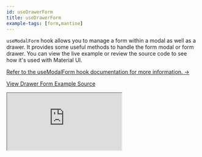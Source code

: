 ```yaml
---
id: useDrawerForm
title: useDrawerForm
example-tags: [form,mantine]
---
```


`useModalForm` hook allows you to manage a form within a modal as well as a drawer. It provides some useful methods to handle the form modal or form drawer. You can view the live example or review the source code to see how it's used with Material UI.

[Refer to the useModalForm hook documentation for more information. →](/api-reference/mantine/hooks/form/useModalForm.md)

[View Drawer Form Example Source](https://github.com/pankod/refine/tree/master/examples/form/mantine/useDrawerForm)

<iframe loading="lazy" src="https://stackblitz.com//github/pankod/refine/tree/master/examples/form/mantine/useDrawerForm?embed=1&view=preview&theme=dark&preset=node&ctl=1"
    style={{width: "100%", height:"80vh", border: "0px", borderRadius: "8px", overflow:"hidden"}}
    title="mantine-use-drawer-form-example"
></iframe>
